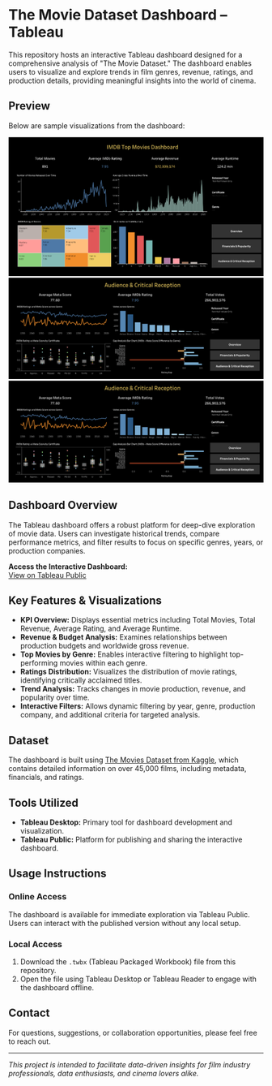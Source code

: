 # The Movie Dataset Dashboard – Tableau

This repository hosts an interactive Tableau dashboard designed for a comprehensive analysis of "The Movie Dataset." The dashboard enables users to visualize and explore trends in film genres, revenue, ratings, and production details, providing meaningful insights into the world of cinema.

## Preview

Below are sample visualizations from the dashboard:

![Overview](Overview.png)
![Financial & Popularity](https://github.com/smusab9152/The_Movie_Dataset_Dashboard-Tableau/blob/f95a74cc0acdadf47c25ade469a34bd697b221dd/Audience%20%26%20Critical%20Reception.png)
![Audience & Critical Reception](https://github.com/smusab9152/The_Movie_Dataset_Dashboard-Tableau/blob/f95a74cc0acdadf47c25ade469a34bd697b221dd/Audience%20%26%20Critical%20Reception.png)

## Dashboard Overview

The Tableau dashboard offers a robust platform for deep-dive exploration of movie data. Users can investigate historical trends, compare performance metrics, and filter results to focus on specific genres, years, or production companies.

**Access the Interactive Dashboard:**  
[View on Tableau Public](https://public.tableau.com/app/profile/musab.shaikh/viz/Book2_17585355906100/Overview?publish=yes)

## Key Features & Visualizations

- **KPI Overview:** Displays essential metrics including Total Movies, Total Revenue, Average Rating, and Average Runtime.
- **Revenue & Budget Analysis:** Examines relationships between production budgets and worldwide gross revenue.
- **Top Movies by Genre:** Enables interactive filtering to highlight top-performing movies within each genre.
- **Ratings Distribution:** Visualizes the distribution of movie ratings, identifying critically acclaimed titles.
- **Trend Analysis:** Tracks changes in movie production, revenue, and popularity over time.
- **Interactive Filters:** Allows dynamic filtering by year, genre, production company, and additional criteria for targeted analysis.

## Dataset

The dashboard is built using [The Movies Dataset from Kaggle](https://www.kaggle.com/datasets/omarhanyy/imdb-top-1000), which contains detailed information on over 45,000 films, including metadata, financials, and ratings.

## Tools Utilized

- **Tableau Desktop:** Primary tool for dashboard development and visualization.
- **Tableau Public:** Platform for publishing and sharing the interactive dashboard.

## Usage Instructions

### Online Access

The dashboard is available for immediate exploration via Tableau Public. Users can interact with the published version without any local setup.

### Local Access

1. Download the `.twbx` (Tableau Packaged Workbook) file from this repository.
2. Open the file using Tableau Desktop or Tableau Reader to engage with the dashboard offline.

## Contact

For questions, suggestions, or collaboration opportunities, please feel free to reach out.

---

*This project is intended to facilitate data-driven insights for film industry professionals, data enthusiasts, and cinema lovers alike.*
